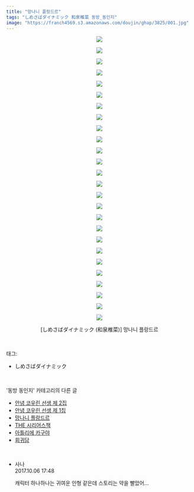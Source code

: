```yaml
---
title: "망나니 플랑드르"
tags: "しめさばダイナミック 和泉椎菜 동방_동인지"
image: "https://franch4569.s3.amazonaws.com/doujin/ghap/3825/001.jpg"
---
```

<div class="article">
<p style="text-align: center; clear: none; float: none;"><img src="{{ site.imgserver2 }}/ghap/3825/001.jpg"/></p>
<p style="text-align: center; clear: none; float: none;"><img src="{{ site.imgserver2 }}/ghap/3825/002.jpg"/></p>
<p style="text-align: center; clear: none; float: none;"><img src="{{ site.imgserver2 }}/ghap/3825/003.jpg"/></p>
<p style="text-align: center; clear: none; float: none;"><img src="{{ site.imgserver2 }}/ghap/3825/004.jpg"/></p>
<p style="text-align: center; clear: none; float: none;"><img src="{{ site.imgserver2 }}/ghap/3825/005.jpg"/></p>
<p style="text-align: center; clear: none; float: none;"><img src="{{ site.imgserver2 }}/ghap/3825/006.jpg"/></p>
<p style="text-align: center; clear: none; float: none;"><img src="{{ site.imgserver2 }}/ghap/3825/007.jpg"/></p>
<p style="text-align: center; clear: none; float: none;"><img src="{{ site.imgserver2 }}/ghap/3825/008.jpg"/></p>
<p style="text-align: center; clear: none; float: none;"><img src="{{ site.imgserver2 }}/ghap/3825/009.jpg"/></p>
<p style="text-align: center; clear: none; float: none;"><img src="{{ site.imgserver2 }}/ghap/3825/010.jpg"/></p>
<p style="text-align: center; clear: none; float: none;"><img src="{{ site.imgserver2 }}/ghap/3825/011.jpg"/></p>
<p style="text-align: center; clear: none; float: none;"><img src="{{ site.imgserver2 }}/ghap/3825/012.jpg"/></p>
<p style="text-align: center; clear: none; float: none;"><img src="{{ site.imgserver2 }}/ghap/3825/013.jpg"/></p>
<p style="text-align: center; clear: none; float: none;"><img src="{{ site.imgserver2 }}/ghap/3825/014.jpg"/></p>
<p style="text-align: center; clear: none; float: none;"><img src="{{ site.imgserver2 }}/ghap/3825/015.jpg"/></p>
<p style="text-align: center; clear: none; float: none;"><img src="{{ site.imgserver2 }}/ghap/3825/016.jpg"/></p>
<p style="text-align: center; clear: none; float: none;"><img src="{{ site.imgserver2 }}/ghap/3825/017.jpg"/></p>
<p style="text-align: center; clear: none; float: none;"><img src="{{ site.imgserver2 }}/ghap/3825/018.jpg"/></p>
<p style="text-align: center; clear: none; float: none;"><img src="{{ site.imgserver2 }}/ghap/3825/019.jpg"/></p>
<p style="text-align: center; clear: none; float: none;"><img src="{{ site.imgserver2 }}/ghap/3825/020.jpg"/></p>
<p style="text-align: center; clear: none; float: none;"><img src="{{ site.imgserver2 }}/ghap/3825/021.jpg"/></p>
<p style="text-align: center; clear: none; float: none;"><img src="{{ site.imgserver2 }}/ghap/3825/022.jpg"/></p>
<p style="text-align: center; clear: none; float: none;"><img src="{{ site.imgserver2 }}/ghap/3825/023.jpg"/></p>
<p style="text-align: center; clear: none; float: none;"><img src="{{ site.imgserver2 }}/ghap/3825/024.jpg"/></p>
<p style="text-align: center; clear: none; float: none;"><img src="{{ site.imgserver2 }}/ghap/3825/025.jpg"/></p>
<p style="text-align: center; clear: none; float: none;"><img src="{{ site.imgserver2 }}/ghap/3825/026.jpg"/></p>
<p style="text-align: center; clear: none; float: none;">[しめさばダイナミック (和泉椎菜)] 망나니 플랑드르</p>
</div><br/>
<div class="tagTrail">
<p>태그: </p>
<ul>
<li>しめさばダイナミック</li>
</ul>
</div><br/>
<div class="another">
<p>'동방 동인지' 카테고리의 다른 글</p>
<ul>
<li><a href="/ghap_3827">안녕 코우린 선생 제 2집</a></li>
<li><a href="/ghap_3826">안녕 코우린 선생 제 1집</a></li>
<li><a href="/ghap_3825">망나니 플랑드르</a></li>
<li><a href="/ghap_3824">THE 시리어스책</a></li>
<li><a href="/ghap_3823">아틀리에 카구야</a></li>
<li><a href="/ghap_3822">회귀담</a></li>
</ul>
</div><br/>
<div class="cb_module cb_fluid">
<div class="cb_wrt cb_profile">
<div class="comment">
<ul>
<li class="cb_thumb_off" id="comment15098358">
<div class="cb_comment_area">
<div class="cb_info_area">
<div class="cb_section">
<span class="cb_nick_name">사나</span>
</div>
<div class="cb_section">
<span class="cb_date">2017.10.06 17:48 </span>
</div>
</div>
<div class="cb_dsc_comment">
<p class="cb_dsc">
											캐릭터 하나하나는 귀여운 인형 같은데 스토리는 약을 빨았어...
										</p>
</div>
</div></li>
</ul>
</div>
</div><!-- commentList close -->
</div><br/>
